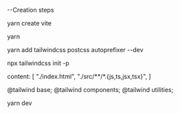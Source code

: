 --Creation steps


<!-- Create vite project -->
yarn create vite 
<!-- Give a name and select React + Typescript -->
<!-- Install base dependencies -->
yarn
<!-- Install TailwindCSS and dependencies -->
yarn add tailwindcss postcss autoprefixer --dev
<!-- Create tailwind.config.js and postcss.config.js -->
npx tailwindcss init -p
<!-- Add paths to all files in tailwind.config.js -->
content: [
    "./index.html",
    "./src/**/*.{js,ts,jsx,tsx}",
  ]
<!-- Add the @tailwind directives for each of Tailwind’s layers to ./src/index.css file -->
@tailwind base;
@tailwind components;
@tailwind utilities;
<!-- Run app -->
yarn dev